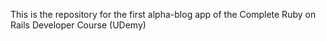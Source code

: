 This is the repository for the first alpha-blog app of the Complete Ruby on Rails Developer Course (UDemy)
